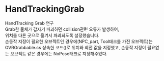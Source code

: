 # HandTrackingGrab
HandTracking  Grab 연구            
Grab한 물체가 갑자기 파괴하면 collision관련 오류가 발생하여,             
위치를 다른 곳으로 옮겨서 파괴되도록 설정했습니다.         
손동작 지정이 필요한 오브젝트인 경우에(NPC_part, Tool태크를 가진 오브젝트)는          
OVRGrabbable.cs 상속한 코드()로 위치와 회전 값을 지정했고, 
손동작 지정이 필요없는 오브젝트 같은 경우에는 NoPose태크로 지정해주었다.        
